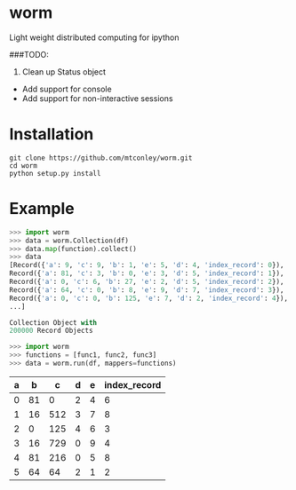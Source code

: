 # worm
Light weight distributed computing for ipython

###TODO:
1. Clean up Status object
* Add support for console
* Add support for non-interactive sessions

# Installation
```
git clone https://github.com/mtconley/worm.git
cd worm
python setup.py install
```

# Example
```python
>>> import worm
>>> data = worm.Collection(df)
>>> data.map(function).collect()
>>> data
[Record({'a': 9, 'c': 9, 'b': 1, 'e': 5, 'd': 4, 'index_record': 0}),
Record({'a': 81, 'c': 3, 'b': 0, 'e': 3, 'd': 5, 'index_record': 1}),
Record({'a': 0, 'c': 6, 'b': 27, 'e': 2, 'd': 5, 'index_record': 2}),
Record({'a': 64, 'c': 0, 'b': 8, 'e': 9, 'd': 7, 'index_record': 3}),
Record({'a': 0, 'c': 0, 'b': 125, 'e': 7, 'd': 2, 'index_record': 4}),
...]

Collection Object with
200000 Record Objects
```

```python
>>> import worm
>>> functions = [func1, func2, func3]
>>> data = worm.run(df, mappers=functions)
```
| a | b | c |d | e | index_record |
| - | - | - |- | - | ------------ |
| 0 | 81 | 0 | 2| 4 | 6 | 0 |
| 1 | 16 | 512 | 3 | 7 | 8 | 1 |
| 2 | 0 | 125 | 4 | 6 | 3 | 2 |
| 3 | 16 | 729 | 0 | 9 | 4 | 3 |
| 4 | 81 | 216 | 0 | 5 | 8 | 4 |
| 5 | 64 | 64 | 2 | 1 | 2 | 5 |
